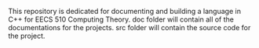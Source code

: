 This repository is dedicated for documenting and building a language in C++ for EECS 510 Computing Theory.
doc folder will contain all of the documentations for the projects.
src folder will contain the source code for the project. 
